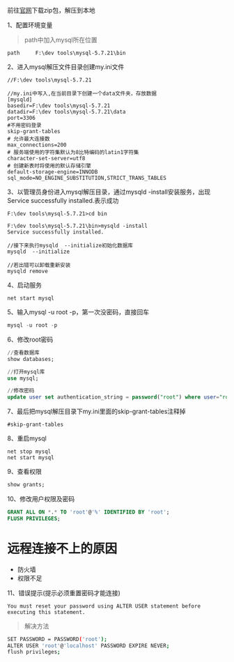 前往[官网](https://dev.mysql.com/downloads/installer/)下载zip包，解压到本地

1、配置环境变量

> path中加入mysql所在位置
```
path     F:\dev tools\mysql-5.7.21\bin
```
2、进入mysql解压文件目录创建my.ini文件
```
//F:\dev tools\mysql-5.7.21

//my.ini中写入,在当前目录下创建一个data文件夹，存放数据
[mysqld]
basedir=F:\dev tools\mysql-5.7.21
datadir=F:\dev tools\mysql-5.7.21\data 
port=3306
#不用密码登录
skip-grant-tables
# 允许最大连接数
max_connections=200
# 服务端使用的字符集默认为8比特编码的latin1字符集
character-set-server=utf8
# 创建新表时将使用的默认存储引擎
default-storage-engine=INNODB
sql_mode=NO_ENGINE_SUBSTITUTION,STRICT_TRANS_TABLES
```
3、以管理员身份进入mysql解压目录，通过mysqld -install安装服务，出现Service successfully installed.表示成功
```
F:\dev tools\mysql-5.7.21>cd bin

F:\dev tools\mysql-5.7.21\bin>mysqld -install
Service successfully installed.

//接下来执行mysqld  --initialize初始化数据库
mysqld  --initialize

//若出错可以卸载重新安装
mysqld remove
```
4、启动服务
```
net start mysql
```
5、输入mysql -u root -p，第一次没密码，直接回车
```sql
mysql -u root -p
```
6、修改root密码
```sql
//查看数据库
show databases;

//打开mysql库
use mysql;

//修改密码
update user set authentication_string = password("root") where user="root";
```
7、最后把mysql解压目录下my.ini里面的skip-grant-tables注释掉
```
#skip-grant-tables
```
8、重启mysql
```
net stop mysql
net start mysql
```
9、查看权限

```sql
show grants;
```

10、修改用户权限及密码

```sql
GRANT ALL ON *.* TO 'root'@'%' IDENTIFIED BY 'root';
FLUSH PRIVILEGES;
```

# 远程连接不上的原因
* 防火墙
* 权限不足

11、错误提示(提示必须重置密码才能连接)

```
You must reset your password using ALTER USER statement before executing this statement.
```

> 解决方法

```bash
SET PASSWORD = PASSWORD('root');
ALTER USER 'root'@'localhost' PASSWORD EXPIRE NEVER;
flush privileges;
```
